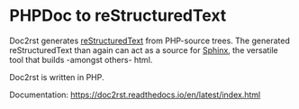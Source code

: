 # PHPDoc to reStructuredText

Doc2rst generates 
[reStructuredText](https://www.sphinx-doc.org/en/master/usage/restructuredtext/basics.html) 
from PHP-source trees. 
The generated reStructuredText than again can act as a source for 
[Sphinx](https://www.sphinx-doc.org/en/master/index.html), 
the versatile tool that builds -amongst others- html.

Doc2rst is written in PHP.

Documentation: https://doc2rst.readthedocs.io/en/latest/index.html
